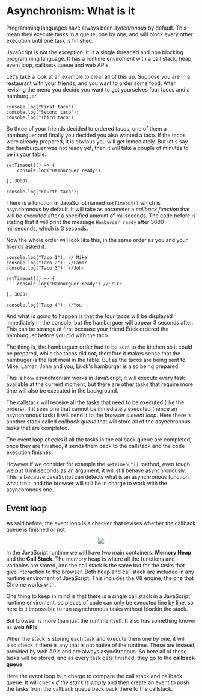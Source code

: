 # Asynchronism: What is it

Programming languages have always been *synchronous* by default. This mean they execute tasks in a queue, one by one, and will block every other execution until one task is finished. 

JavaScript is not the exception. It is a single threaded and non blocking programming language. It has a runtime enviroment with a call stack, heap, event loop, callback queue and web APIs.

Let's take a look at an example to clear all of this up. Suppose you are in a restaurant with your friends, and you want to order some food. After revising the menu you decide you want to get yourselves four tacos and a hamburguer

```
console.log("First taco");
console.log("Second taco");
console.log("Third taco");
```
So three of your friends decided to ordered tacos, one of them a hamburguer and finally you decided you also wanted a taco. If the tacos were already prepared, it is obvious you will get inmediately. But let's say the hamburguer was not ready yet, then it will take a couple of minutes to be in your table.

```
setTimeout(() => {
    console.log("Hamburguer ready")
    
}, 3000);

console.log("Fourth taco");

```

There is a function in JavaScript named `setTimeout()` which is asynchronous by default. It will take as parameter a *callback function* that will be executed after a specified amount of miliseconds. The code before is stating that it will print the message `Hamburger ready` after 3000 miliseconds, which is 3 seconds. 

Now the whole order will look like this, in the same order as you and your friends asked it. 

```
console.log("Taco 1"); // Mike
console.log("Taco 2"); //Lamar
console.log("Taco 3"); //John

setTimeout(() => {
    console.log("Hamburguer ready") //Erick
    
}, 3000);

console.log("Taco 4"); //You
```

And what is going to happen is that the four tacos will be displayed inmediately in the console, but the hamburguer will appear 3 seconds after. This can be strange at first because your friend Erick ordered the hamburguer before you did with the taco.

The thing is, the hamburguer order had to be sent to the kitchen so it could be prepared, while the tacos did not, therefore it makes sense that the hambuger is the last meal in the table. But as the tacos are being sent to Mike, Lamar, John and you, Erick's hamburger is also being prepared.


This is how asynchronism works in JavaScript, it will execute every task available at the current moment, but there are other tasks that require more time will also be executed in the background. 

The callstack will receive all the tasks that need to be executed (like the orders). If it sees one that cannot be inmediately executed (hence an asynchronous task) it will send it to the *browser's event loop*. Here there is another stack called *callback queue* that will store all of the asynchronous tasks that are completed. 

The event loop checks if all the tasks in the callback queue are completed, once they are finished, it sends them back to the callstack and the code execution finishes. 

However if we consider for example the `setTimeout()` method, even tough we put 0 miliseconds as an argument, it will still behave asynchronously. This is because JavaScript can detects what is an asynchronous function what isn't, and the browser will still be in charge to work with the asynchronous one. 

## Event loop
As said before, the event loop is a checker that revises whether the callback queue is finished or not. 


<center>

![](./../imgs/async.png)

</center>

In the JavaScript runtime we will have two main containers: **Memory Heap** and the **Call Stack**. The memory heap is where all the functions and variables are stored, and the call stack is the same but for the tasks that give interaction to the browser. Both heap and call stack are included in any runtime enviroment of JavaScript. This includes the V8 engine, the one that Chrome works with. 

One thing to keep in mind is that there is a single call stack in a JavaScript runtime enviroment, so pieces of code can only be executed line by line, so here is it impossible tu run asynchronous tasks without blockin the stack.

But browser is more than just the runtime itself. It also has something known as **web APIs**.

When the stack is storing each task and execute them one by one, it will also check if there is any that is not native of the runtime. These are instead, provided by web APIs and are always asynchronous. So here all of these tasks will be stored, and as every task gets finished, they go to the **callback queue**

Here the event loop is in charge to compare the call stack and callback queue. It will check *if the stack is empty* and then create an event to push the tasks from the callback queue back back there to the callstack. 






